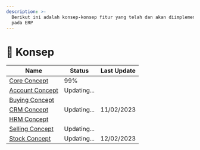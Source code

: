 ```yaml
---
description: >-
  Berikut ini adalah konsep-konsep fitur yang telah dan akan diimplementasikan
  pada ERP
---
```


# 📘 Konsep

| Name                                  | Status      | Last Update |
| ------------------------------------- | ----------- | ----------- |
| [Core Concept](core-concept/)         | 99%         |             |
| [Account Concept](account-concept.md) | Updating... |             |
| [Buying Concept](buying-concept/)     |             |             |
| [CRM Concept](crm-concept.md)         | Updating... | 11/02/2023  |
| [HRM Concept](hrm-concept.md)         |             |             |
| [Selling Concept](selling-concept/)   | Updating... |             |
| [Stock Concept](stock-concept/)       | Updating... | 12/02/2023  |
